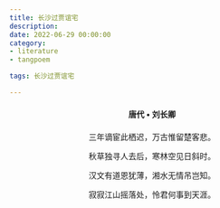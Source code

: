 ```yaml
---
title: 长沙过贾谊宅
description:
date: 2022-06-29 00:00:00
category:
- literature
- tangpoem

tags: 长沙过贾谊宅

---
```


<div id="poem-author">
唐代 • 刘长卿
</div>
<div id="poem-body">
<p class="poem-paragraph">三年谪宦此栖迟，万古惟留楚客悲。</p>
<p class="poem-paragraph">秋草独寻人去后，寒林空见日斜时。</p>
<p class="poem-paragraph">汉文有道恩犹薄，湘水无情吊岂知。</p>
<p class="poem-paragraph">寂寂江山摇落处，怜君何事到天涯。</p>

</div>

<style>

#poem-author {
    width: 100%;
    text-align: center;
    margin: 20px 0;
    font-weight: bold;
}
#poem-body {
    width: 100%;
    text-align: center;
}
.poem-paragraph {
    font-family: "仿宋"
}

</style>